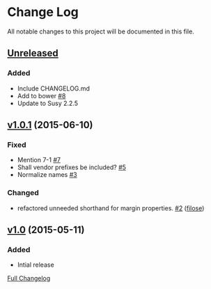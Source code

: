 # Change Log
All notable changes to this project will be documented in this file.

## [Unreleased](https://github.com/matt-harris/outline/tree/HEAD)

### Added
- Include CHANGELOG.md
- Add to bower [\#8](https://github.com/matt-harris/outline/issues/8)
- Update to Susy 2.2.5

## [v1.0.1](https://github.com/matt-harris/outline/tree/v1.0.1) (2015-06-10)

### Fixed
- Mention 7-1 [\#7](https://github.com/matt-harris/outline/issues/7)
- Shall vendor prefixes be included? [\#5](https://github.com/matt-harris/outline/issues/5)
- Normalize names [\#3](https://github.com/matt-harris/outline/issues/3)

### Changed
- refactored unneeded shorthand for margin properties. [\#2](https://github.com/matt-harris/outline/pull/2) ([filose](https://github.com/filose))

## [v1.0](https://github.com/matt-harris/outline/tree/v1.0) (2015-05-11)

### Added
- Intial release

[Full Changelog](https://github.com/matt-harris/outline/compare/v1.0.1...HEAD)